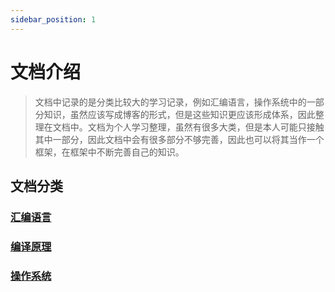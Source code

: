 ```yaml
---
sidebar_position: 1
---
```


# 文档介绍

>文档中记录的是分类比较大的学习记录，例如汇编语言，操作系统中的一部分知识，虽然应该写成博客的形式，但是这些知识更应该形成体系，因此整理在文档中。文档为个人学习整理，虽然有很多大类，但是本人可能只接触其中一部分，因此文档中会有很多部分不够完善，因此也可以将其当作一个框架，在框架中不断完善自己的知识。


## 文档分类
### [汇编语言](./category/汇编语言)
### [编译原理](./category/编译原理)
### [操作系统](./category/操作系统)
